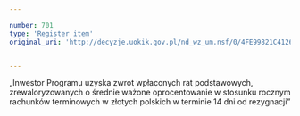```yaml
---

number: 701
type: 'Register item'
original_uri: 'http://decyzje.uokik.gov.pl/nd_wz_um.nsf/0/4FE99821C41263A9C12572DD00329669?OpenDocument'


---
```


„Inwestor Programu uzyska zwrot wpłaconych rat podstawowych, zrewaloryzowanych o średnie ważone oprocentowanie w stosunku rocznym rachunków terminowych w złotych polskich w terminie 14 dni od rezygnacji”
